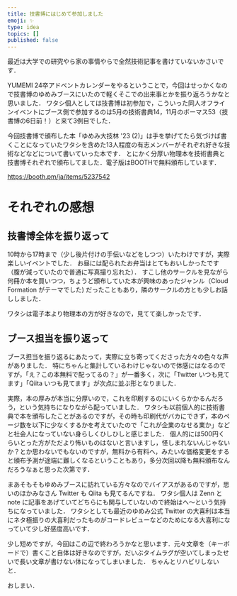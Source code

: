 ```yaml
---
title: 技書博にはじめて参加しました
emoji: ✨
type: idea
topics: []
published: false
---
```

最近は大学での研究やら家の事情やらで全然技術記事を書けていないかさいです．

YUMEMI 24卒アドベントカレンダーをやるということで，今回はせっかくなので技書博のゆめみブースにいたので軽くそこでの出来事とかを振り返ろうかなと思いました．
ワタシ個人としては技書博は初参加で，こういった同人オフラインイベントにブース側で参加するのは5月の技術書典14，11月のボーマス53（技書博の6日前！）と来て3例目でした．

今回技書博で頒布した本「ゆめみ大技林 '23 (2)」は手を挙げてたら気づけば書くことになっていたワタシを含めた13人程度の有志メンバーがそれぞれ好きな技術などなどについて書いていった本です．
とにかく分厚い物理本を技術書典と技書博それぞれで頒布してました．電子版はBOOTHで無料頒布しています．

https://booth.pm/ja/items/5237542

# それぞれの感想
## 技書博全体を振り返って

10時から17時まで（少し後片付けの手伝いなどをしつつ）いたわけですが，実際楽しいイベントでした．
お昼には配られたお弁当はとてもおいしかったです（腹が減っていたので普通に写真撮り忘れた）．
すこし他のサークルを見ながら何冊か本を買いつつ，ちょうど頒布していた本が興味のあったジャンル（Cloud Formation がテーマでした) だったこともあり，隣のサークルの方とも少しお話ししました．

ワタシは電子本より物理本の方が好きなので，見てて楽しかったです．

## ブース担当を振り返って

ブース担当を振り返るにあたって，実際に立ち寄ってくださった方々の色々な声がありました．
特にちゃんと集計しているわけじゃないので体感にはなるのですが，「え？この本無料で配ってるの？」が一番多く，次に「Twitter いつも見てます」「Qiita いつも見てます」が次点に並ぶ形となりました．

実際，本の厚みが本当に分厚いので，これを印刷するのにいくらかかるんだろう，という気持ちになりながら配っていました．
ワタシも以前個人的に技術書典で本を頒布したことがあるのですが，その時も印刷代がバカにできず，本のページ数を以下に少なくするかを考えていたので「これが企業のなせる業か」などと社会人になっていない身らしくひしひしと感じました．
個人的には500円くらいとった方がただより怖いものはないと言いますし，怪しまれないんじゃないか？とか思わないでもないのですが，無料から有料へ，みたいな価格変更をすると頒布予測が途端に難しくなるということもあり，多分次回以降も無料頒布なんだろうなぁと思った次第です．

まあそもそもゆめみブースに訪れている方々なのでバイアスがあるのですが，思いのほかみなさん Twitter も Qiita も見てるんですね．
ワタシ個人は Zenn と note に記事をあげていてどちらにも関与していないので終始はへ～という気持ちになっていました．
ワタシとしても最近のゆめみ公式 Twitter の大喜利は本当にネタ極振りの大喜利だったものがコードレビューなどのためになる大喜利になっていて少し好感度高いです．

少し短めですが，今回はこの辺で終わろうかなと思います．元々文章を（キーボードで）書くこと自体は好きなのですが，だいぶタイムラグが空いてしまったせいで長い文章が書けない体になってしまいました．
ちゃんとリハビリしないと．

おしまい．